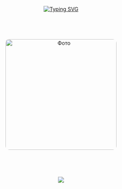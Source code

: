 <div align="center" style="display: flex; flex-direction: column; align-items: center; gap: 45px;">

   <a href="https://git.io/typing-svg"><img src="https://readme-typing-svg.herokuapp.com?font=Fira+Code&pause=1000&color=C01212&background=FF9D9D00&center=true&width=435&lines=%F0%9D%92%9F%F0%9D%91%9C%F0%9D%93%83'%F0%9D%93%89+%F0%9D%93%89%F0%9D%93%8A%F0%9D%93%87%F0%9D%93%83+%F0%9D%92%B6%F0%9D%93%8C%F0%9D%92%B6%F0%9D%93%8E+%F0%9D%92%BB%F0%9D%93%87%F0%9D%91%9C%F0%9D%93%82+%F0%9D%92%A2%F0%9D%91%9C%F0%9D%92%B9;%F0%9D%92%A2%F0%9D%91%9C%F0%9D%92%B9+%F0%9D%92%BE%F0%9D%93%88+%F0%9D%93%83%F0%9D%91%92%F0%9D%92%B6%F0%9D%93%87;%F0%9D%90%BB%F0%9D%91%92+%F0%9D%93%8C%F0%9D%92%BE%F0%9D%93%81%F0%9D%93%81+%F0%9D%92%BD%F0%9D%91%92%F0%9D%93%81%F0%9D%93%85+%F0%9D%93%8E%F0%9D%91%9C%F0%9D%93%8A." alt="Typing SVG" /></a>
  </a>

  <img src="https://i.postimg.cc/ZRp0tyZF/5fb825d0-1f53-4937-8a8d-4c7b0d914a65.jpg" 
       alt="Фото" 
       width="300" 
       style="border-radius: 10px;">
  </a>
  
  ![](https://komarev.com/ghpvc/?username=BR1EADCUTTER&label=Profile+views&color=9F0000&style=flat-square) 

</div>
